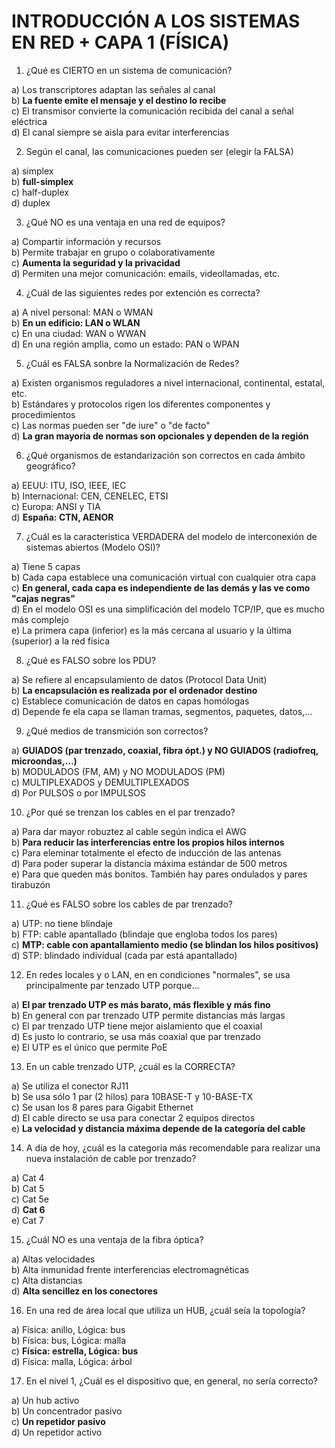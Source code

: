 # INTRODUCCIÓN A LOS SISTEMAS EN RED + CAPA 1 (FÍSICA)
1. ¿Qué es CIERTO en un sistema de comunicación?

a) Los transcriptores adaptan las señales al canal <br> b) **La fuente emite el mensaje y el destino lo recibe** <br> c) El transmisor convierte la comunicación recibida del canal a señal eléctrica <br> d) El canal siempre se aisla para evitar interferencias

2. Según el canal, las comunicaciones pueden ser (elegir la FALSA)

a) simplex <br> b) **full-simplex** <br> c) half-duplex <br> d) duplex

3. ¿Qué NO es una ventaja en una red de equipos?

a) Compartir información y recursos <br> b) Permite trabajar en grupo o colaborativamente <br> c) **Aumenta la seguridad y la privacidad** <br> d) Permiten una mejor comunicación: emails, videollamadas, etc.

4. ¿Cuál de las siguientes redes por extención es correcta?

a) A nivel personal: MAN o WMAN <br> b) **En un edificio: LAN o WLAN** <br> c) En una ciudad: WAN o WWAN <br> d) En una región amplia, como un estado: PAN o WPAN

5. ¿Cuál es FALSA sonbre la Normalización de Redes?

a) Existen organismos reguladores a nivel internacional, continental, estatal, etc. <br> b) Estándares y protocolos rigen los diferentes componentes y procedimientos <br> c) Las normas pueden ser "de iure" o "de facto" <br> d) **La gran mayoria de normas son opcionales y dependen de la región**

6. ¿Qué organismos de estandarización son correctos en cada ámbito geográfico?

a) EEUU: ITU, ISO, IEEE, IEC <br> b) Internacional: CEN, CENELEC, ETSI <br> c) Europa: ANSI y TIA <br> d) **España: CTN, AENOR**

7. ¿Cuál es la caracteristica VERDADERA del modelo de interconexión de sistemas abiertos (Modelo OSI)?

a) Tiene 5 capas <br> b) Cada capa establece una comunicación virtual con cualquier otra capa <br> c) **En general, cada capa es independiente de las demás y las ve como "cajas negras"** <br> d) En el modelo OSI es una simplificación del modelo TCP/IP, que es mucho más complejo <br> e) La primera capa (inferior) es la más cercana al usuario y la última (superior) a la red física

8. ¿Qué es FALSO sobre los PDU?

a) Se refiere al encapsulamiento de datos (Protocol Data Unit) <br> b) **La encapsulación es realizada por el ordenador destino** <br> c) Establece comunicación de datos en capas homólogas <br> d) Depende fe ela capa se llaman tramas, segmentos, paquetes, datos,...

9. ¿Qué medios de transmición son correctos?

a) **GUIADOS (par trenzado, coaxial, fibra ópt.) y NO GUIADOS (radiofreq, microondas,...)** <br> b) MODULADOS (FM, AM) y NO MODULADOS (PM) <br> c) MULTIPLEXADOS y DEMULTIPLEXADOS <br> d) Por PULSOS o por IMPULSOS

10. ¿Por qué se trenzan los cables en el par trenzado?

a) Para dar mayor robuztez al cable según indica el AWG <br> b) **Para reducir las interferencias entre los propios hilos internos** <br> c) Para eleminar totalmente el efecto de inducción de las antenas <br> d) Para poder superar la distancia máxima estándar de 500 metros <br> e) Para que queden más bonitos. También hay pares ondulados y pares tirabuzón

11. ¿Qué es FALSO sobre los cables de par trenzado?

a) UTP: no tiene blindaje <br> b) FTP: cable apantallado (blindaje que engloba todos los pares) <br> c) **MTP: cable con apantallamiento medio (se blindan los hilos positivos)** <br> d) STP: blindado individual (cada par está apantallado)

12. En redes locales y o LAN, en en condiciones "normales", se usa principalmente par tenzado UTP porque...

a) **El par trenzado UTP es más barato, más flexible y más fino** <br> b) En general con par trenzado UTP permite distancias más largas <br> c) El par trenzado UTP tiene mejor aislamiento que el coaxial <br> d) Es justo lo contrario, se usa más coaxial que par trenzado <br> e) El UTP es el único que permite PoE

13. En un cable trenzado UTP, ¿cuál es la CORRECTA?

a) Se utiliza el conector RJ11 <br> b) Se usa sólo 1 par (2 hilos) para 10BASE-T y 10-BASE-TX <br> c) Se usan los 8 pares para Gigabit Ethernet <br> d) El cable directo se usa para conectar 2 equipos directos <br> e) **La velocidad y distancia máxima depende de la categoría del cable**

14. A dia de hoy, ¿cuál es la categoria más recomendable para realizar una nueva instalación de cable por trenzado?

a) Cat 4 <br> b) Cat 5 <br> c) Cat 5e <br> d) **Cat 6** <br> e) Cat 7

15. ¿Cuál NO es una ventaja de la fibra óptica?

a) Altas velocidades <br> b) Alta inmunidad frente interferencias electromagnéticas <br> c) Alta distancias <br> d) **Alta sencillez en los conectores**

16. En una red de área local que utiliza un HUB, ¿cuál seía la topología?

a) Física: anillo, Lógica: bus <br> b) Física: bus, Lógica: malla <br> c) **Física: estrella, Lógica: bus** <br> d) Física: malla, Lógica: árbol

17. En el nivel 1, ¿Cuál es el dispositivo que, en general, no sería correcto?

a) Un hub activo <br> b) Un concentrador pasivo <br> c) **Un repetidor pasivo** <br> d) Un repetidor activo
